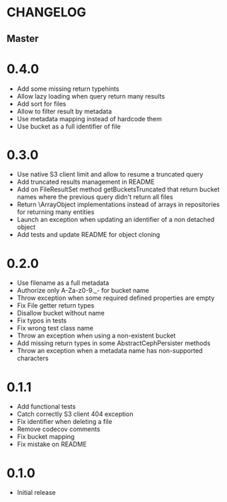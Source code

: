 # CHANGELOG

## Master

# 0.4.0
* Add some missing return typehints
* Allow lazy loading when query return many results
* Add sort for files
* Allow to filter result by metadata
* Use metadata mapping instead of hardcode them
* Use bucket as a full identifier of file

# 0.3.0
* Use native S3 client limit and allow to resume a truncated query
* Add truncated results management in README
* Add on FileResultSet method getBucketsTruncated that return bucket names where the previous query didn't return all files
* Return \ArrayObject implementations instead of arrays in repositories for returning many entities
* Launch an exception when updating an identifier of a non detached object
* Add tests and update README for object cloning

# 0.2.0
* Use filename as a full metadata
* Authorize only A-Za-z0-9._- for bucket name
* Throw exception when some required defined properties are empty
* Fix File getter return types
* Disallow bucket without name
* Fix typos in tests
* Fix wrong test class name
* Throw an exception when using a non-existent bucket
* Add missing return types in some AbstractCephPersister methods
* Throw an exception when a metadata name has non-supported characters

# 0.1.1
* Add functional tests
* Catch correctly S3 client 404 exception
* Fix identifier when deleting a file
* Remove codecov comments
* Fix bucket mapping
* Fix mistake on README

# 0.1.0
* Initial release